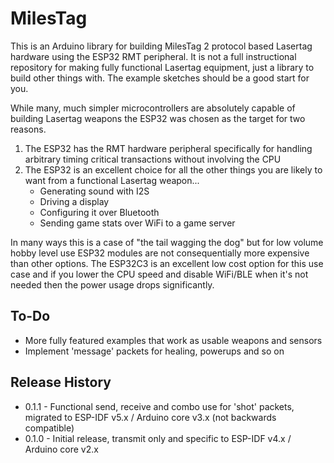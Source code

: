 # MilesTag
This is an Arduino library for building MilesTag 2 protocol based Lasertag hardware using the ESP32 RMT peripheral. It is not a full instructional repository for making fully functional Lasertag equipment, just a library to build other things with. The example sketches should be a good start for you.

While many, much simpler microcontrollers are absolutely capable of building Lasertag weapons the ESP32 was chosen as the target for two reasons.

1. The ESP32 has the RMT hardware peripheral specifically for handling arbitrary timing critical transactions without involving the CPU
2. The ESP32 is an excellent choice for all the other things you are likely to want from a functional Lasertag weapon...
   - Generating sound with I2S
   - Driving a display
   - Configuring it over Bluetooth
   - Sending game stats over WiFi to a game server

In many ways this is a case of "the tail wagging the dog" but for low volume hobby level use ESP32 modules are not consequentially more expensive than other options. The ESP32C3 is an excellent low cost option for this use case and if you lower the CPU speed and disable WiFi/BLE when it's not needed then the power usage drops significantly.

## To-Do

- More fully featured examples that work as usable weapons and sensors
- Implement 'message' packets for healing, powerups and so on

## Release History

- 0.1.1 - Functional send, receive and combo use for 'shot' packets, migrated to ESP-IDF v5.x / Arduino core v3.x (not backwards compatible)
- 0.1.0 - Initial release, transmit only and specific to ESP-IDF v4.x / Arduino core v2.x
